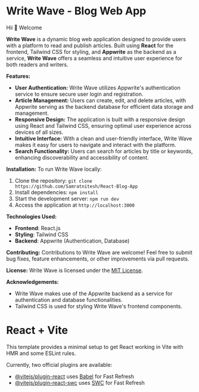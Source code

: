 # Write Wave - Blog Web App
Hii :wave: Welcome 


**Write Wave** is a dynamic blog web application designed to provide users with a platform to read and publish articles. Built using **React** for the frontend, Tailwind CSS for styling, and **Appwrite** as the backend as a service, **Write Wave** offers a seamless and intuitive user experience for both readers and writers.

**Features:**
- **User Authentication:** Write Wave utilizes Appwrite's authentication service to ensure secure user login and registration.
- **Article Management:** Users can create, edit, and delete articles, with Appwrite serving as the backend database for efficient data storage and management.
- **Responsive Design:** The application is built with a responsive design using React and Tailwind CSS, ensuring optimal user experience across devices of all sizes.
- **Intuitive Interface:** With a clean and user-friendly interface, Write Wave makes it easy for users to navigate and interact with the platform.
- **Search Functionality:** Users can search for articles by title or keywords, enhancing discoverability and accessibility of content.

**Installation:**
To run Write Wave locally:
1. Clone the repository: `git clone https://github.com/Samratnitesh/React-Blog-App`
2. Install dependencies: `npm install`
3. Start the development server: `npm run dev`
4. Access the application at `http://localhost:3000`

**Technologies Used:**
- **Frontend**: React.js
- **Styling**: Tailwind CSS
- **Backend**: Appwrite (Authentication, Database)

**Contributing:**
Contributions to Write Wave are welcome! Feel free to submit bug fixes, feature enhancements, or other improvements via pull requests.

**License:**
Write Wave is licensed under the [MIT License](https://opensource.org/licenses/MIT).

**Acknowledgements:**
- Write Wave makes use of the Appwrite backend as a service for authentication and database functionalities.
- Tailwind CSS is used for styling Write Wave's frontend components.

# React + Vite

This template provides a minimal setup to get React working in Vite with HMR and some ESLint rules.

Currently, two official plugins are available:

- [@vitejs/plugin-react](https://github.com/vitejs/vite-plugin-react/blob/main/packages/plugin-react/README.md) uses [Babel](https://babeljs.io/) for Fast Refresh
- [@vitejs/plugin-react-swc](https://github.com/vitejs/vite-plugin-react-swc) uses [SWC](https://swc.rs/) for Fast Refresh
